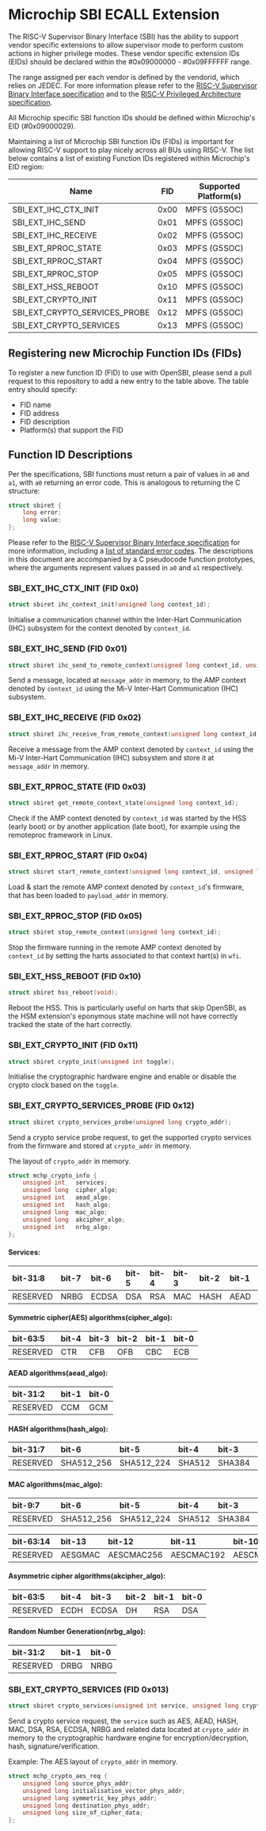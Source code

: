 # Microchip SBI ECALL Extension

The RISC-V Supervisor Binary Interface (SBI) has the ability to support vendor
specific extensions to allow supervisor mode to perform custom actions in
higher privilege modes. These vendor specific extension IDs (EIDs) should be
declared within the #0x09000000 - #0x09FFFFFF range.

The range assigned per each vendor is defined by the vendorid, which relies on
JEDEC. For more information please refer to the [RISC-V Supervisor Binary
Interface specification][1] and to the [RISC-V Privileged Architecture
specification][2].

All Microchip specific SBI function IDs should be defined within Microchip's
EID (#0x09000029).

Maintaining a list of Microchip SBI function IDs (FIDs) is important for
allowing RISC-V support to play nicely across all BUs using RISC-V. The list
below contains a list of existing Function IDs registered within Microchip's
EID region:

| Name                          | FID  | Supported Platform(s) |
| ----------------------------- | ---- | ----------------------|
| SBI_EXT_IHC_CTX_INIT          | 0x00 | MPFS (G5SOC)          |
| SBI_EXT_IHC_SEND              | 0x01 | MPFS (G5SOC)          |
| SBI_EXT_IHC_RECEIVE           | 0x02 | MPFS (G5SOC)          |
| SBI_EXT_RPROC_STATE           | 0x03 | MPFS (G5SOC)          |
| SBI_EXT_RPROC_START           | 0x04 | MPFS (G5SOC)          |
| SBI_EXT_RPROC_STOP            | 0x05 | MPFS (G5SOC)          |
| SBI_EXT_HSS_REBOOT            | 0x10 | MPFS (G5SOC)          |
| SBI_EXT_CRYPTO_INIT           | 0x11 | MPFS (G5SOC)          |
| SBI_EXT_CRYPTO_SERVICES_PROBE | 0x12 | MPFS (G5SOC)          |
| SBI_EXT_CRYPTO_SERVICES       | 0x13 | MPFS (G5SOC)          |

## Registering new Microchip Function IDs (FIDs)

To register a new function ID (FID) to use with OpenSBI, please send a pull
request to this repository to add a new entry to the table above. The table
entry should specify:

- FID name
- FID address
- FID description
- Platform(s) that support the FID


## Function ID Descriptions

Per the specifications, SBI functions must return a pair of values in `a0` and
`a1`, with `a0` returning an error code. This is analogous to returning the C
structure:

```c
struct sbiret {
    long error;
    long value;
};
```

Please refer to the [RISC-V Supervisor Binary Interface specification][1] for
more information, including a [list of standard error codes][3].
The descriptions in this document are accompanied by a C pseudocode function
prototypes, where the arguments represent values passed in `a0` and `a1`
respectively.

[1]: https://github.com/riscv-non-isa/riscv-sbi-doc/blob/master/riscv-sbi.adoc
[2]: https://github.com/riscv/riscv-isa-manual/releases/download/Priv-v1.12/riscv-privileged-20211203.pdf
[3]: https://github.com/riscv-non-isa/riscv-sbi-doc/blob/master/riscv-sbi.adoc#table_standard_sbi_errors

### SBI_EXT_IHC_CTX_INIT (FID 0x0)

```c
struct sbiret ihc_context_init(unsigned long context_id);
```

Initialise a communication channel within the Inter-Hart Communication (IHC)
subsystem for the context denoted by `context_id`.

### SBI_EXT_IHC_SEND (FID 0x01)

```c
struct sbiret ihc_send_to_remote_context(unsigned long context_id, unsigned long message_addr);
```

Send a message, located at `message_addr` in memory, to the AMP context denoted
by `context_id` using the Mi-V Inter-Hart Communication (IHC) subsystem.

### SBI_EXT_IHC_RECEIVE (FID 0x02)

```c
struct sbiret ihc_receive_from_remote_context(unsigned long context_id, unsigned long message_addr);
```

Receive a message from the AMP context denoted by `context_id` using the Mi-V
Inter-Hart Communication (IHC) subsystem and store it at `message_addr` in
memory.

### SBI_EXT_RPROC_STATE (FID 0x03)

```c
struct sbiret get_remote_context_state(unsigned long context_id);
```

Check if the AMP context denoted by `context_id` was started by the HSS
(early boot) or by another application (late boot), for example using the
remoteproc framework in Linux.

### SBI_EXT_RPROC_START (FID 0x04)

```c
struct sbiret start_remote_context(unsigned long context_id, unsigned long payload_addr);
```

Load & start the remote AMP context denoted by `context_id`'s firmware, that
has been loaded to `payload_addr` in memory.

### SBI_EXT_RPROC_STOP (FID 0x05)

```c
struct sbiret stop_remote_context(unsigned long context_id);
```

Stop the firmware running in the remote AMP context denoted by `context_id` by
setting the harts associated to that context hart(s) in `wfi`.

### SBI_EXT_HSS_REBOOT (FID 0x10)

```c
struct sbiret hss_reboot(void);
```

Reboot the HSS. This is particularly useful on harts that skip OpenSBI, as the
HSM extension's eponymous state machine will not have correctly tracked the
state of the hart correctly.

### SBI_EXT_CRYPTO_INIT (FID 0x11)

```c
struct sbiret crypto_init(unsigned int toggle);
```

Initialise the cryptographic hardware engine and enable or disable the crypto clock based on the `toggle`.

### SBI_EXT_CRYPTO_SERVICES_PROBE (FID 0x12)

```c
struct sbiret crypto_services_probe(unsigned long crypto_addr);
```
Send a crypto service probe request, to get the supported crypto services from the firmware and stored at `crypto_addr` in memory.

The layout of `crypto_addr` in memory.

```c
struct mchp_crypto_info {
	unsigned int   services;
	unsigned long  cipher_algo;
	unsigned int   aead_algo;
	unsigned int   hash_algo;
	unsigned long  mac_algo;
	unsigned long  akcipher_algo;
	unsigned int   nrbg_algo;
};
```
#### Services:

|bit-31:8|bit-7|bit-6|bit-5|bit-4|bit-3|bit-2|bit-1|bit-0|
|:-------|:----|:----|:----|:----|:----|:----|:----|:----|
|RESERVED|NRBG |ECDSA|DSA  |RSA  |MAC  |HASH |AEAD |AES  |


#### Symmetric cipher(AES) algorithms(cipher_algo):

|bit-63:5|bit-4|bit-3|bit-2|bit-1|bit-0|
|:-------|:----|:----|:----|:----|:----|
|RESERVED| CTR | CFB | OFB | CBC | ECB |


#### AEAD algorithms(aead_algo):

|bit-31:2|bit-1|bit-0|
|:-------|:----|:----|
|RESERVED|CCM  |GCM  |

#### HASH algorithms(hash_algo):

|bit-31:7|bit-6     |bit-5     |bit-4 |bit-3 |bit-2 |bit-1 |bit-0|
|:-------|:---------|:---------|:-----|:-----|:-----|:-----|:----|
|RESERVED|SHA512_256|SHA512_224|SHA512|SHA384|SHA256|SHA224|SHA1 |

#### MAC algorithms(mac_algo):

|bit-9:7 |bit-6     |bit-5     |bit-4 |bit-3 |bit-2 |bit-1 |bit-0|
|:------ |:---------|:---------|:-----|:-----|:-----|:-----|:----|
|RESERVED|SHA512_256|SHA512_224|SHA512|SHA384|SHA256|SHA224|SHA1 |

|bit-63:14|bit-13 |bit-12    |bit-11    |bit-10    |
|:--------|:------|:---------|:---------|:---------|
|RESERVED |AESGMAC|AESCMAC256|AESCMAC192|AESCMAC128|

#### Asymmetric cipher algorithms(akcipher_algo):

|bit-63:5|bit-4|bit-3 |bit-2|bit-1|bit-0|
|:-------|:----|:-----|:----|:----|:----|
|RESERVED| ECDH| ECDSA| DH  | RSA | DSA |

#### Random Number Generation(nrbg_algo):

|bit-31:2|bit-1|bit-0|
|:-------|:----|:----|
|RESERVED|DRBG |NRBG |

### SBI_EXT_CRYPTO_SERVICES (FID 0x013)

```c
struct sbiret crypto_services(unsigned int service, unsigned long crypto_addr);
```
Send a crypto service request, the `service` such as AES, AEAD, HASH, MAC, DSA, RSA, ECDSA, NRBG and related data located at `crypto_addr` in memory to the cryptographic hardware engine for encryption/decryption, hash, signature/verification.

Example: The AES layout of `crypto_addr` in memory.

```c
struct mchp_crypto_aes_req {
	unsigned long source_phys_addr;
	unsigned long initialisation_vector_phys_addr;
	unsigned long symmetric_key_phys_addr;
	unsigned long destination_phys_addr;
	unsigned long size_of_cipher_data;
};
```

